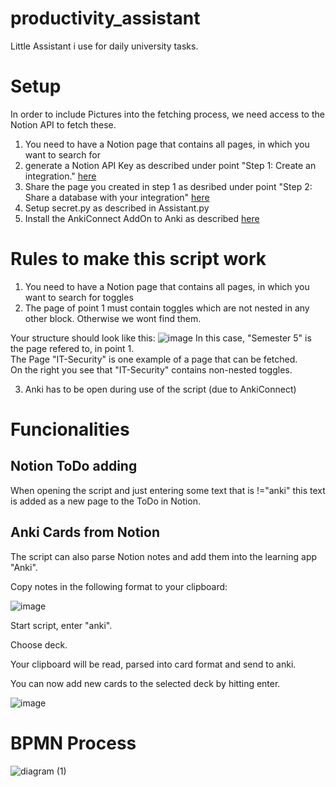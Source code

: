 # productivity_assistant

Little Assistant i use for daily university tasks. 

# Setup 
In order to include Pictures into the fetching process, we need access to the Notion API to fetch these.


1. You need to have a Notion page that contains all pages, in which you want to search for 
2. generate a Notion API Key as described under point "Step 1: Create an integration." [here](https://developers.notion.com/docs/getting-started)
3. Share the page you created in step 1 as desribed under point "Step 2: Share a database with your integration" [here](https://developers.notion.com/docs/getting-started)
4. Setup secret.py as described in Assistant.py 
6. Install the AnkiConnect AddOn to Anki as described [here](https://foosoft.net/projects/anki-connect/)

# Rules to make this script work 
1. You need to have a Notion page that contains all pages, in which you want to search for toggles 
2. The page of point 1 must contain toggles which are not nested in any other block. Otherwise we wont find them. 

Your structure should look like this:
![image](https://user-images.githubusercontent.com/82976744/150239854-c721af8f-6320-4790-b32e-db7ded282007.png)
In this case, "Semester 5" is the page refered to, in point 1. <br>
The Page "IT-Security" is one example of a page that can be fetched.<br>
On the right you see that "IT-Security" contains non-nested toggles.

3. Anki has to be open during use of the script (due to AnkiConnect)



# Funcionalities
## Notion ToDo adding
When opening the script and just entering some text that is !="anki" this text is added as a new page to the ToDo in Notion. 

## Anki Cards from Notion 
The script can also parse Notion notes and add them into the learning app "Anki". 

Copy notes in the following format to your clipboard: 

![image](https://user-images.githubusercontent.com/82976744/143955277-61c34c95-3bac-45a8-9a73-8f65033c7327.png)

Start script, enter "anki". 

Choose deck.

Your clipboard will be read, parsed into card format and send to anki.

You can now add new cards to the selected deck by hitting enter. 

![image](https://user-images.githubusercontent.com/82976744/143955481-1a84427e-023c-4b87-8bef-d0f66dec8359.png)

# BPMN Process
![diagram (1)](https://user-images.githubusercontent.com/82976744/148691858-e93ce0a6-89c9-425a-8fb9-82d13386b690.jpg)
